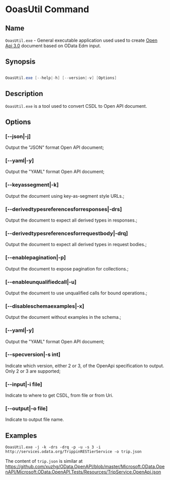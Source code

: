 # OoasUtil Command

## Name

`OoasUtil.exe` - General executable application used used to create [Open Api 3.0](https://swagger.io/specification/) document based on OData Edm input.

## Synopsis

```C#

OoasUtil.exe [--help|-h] [--version|-v] [Options]
```

## Description

`OoasUtil.exe` is a tool used to convert CSDL to Open API document.

## Options

### [--json|-j]

Output the "JSON" format Open API document;

### [--yaml|-y]

Output the "YAML" format Open API document;

### [--keyassegment|-k]

Output the document using key-as-segment style URLs.;

### [--derivedtypesreferencesforresponses|-drs]

Output the document to expect all derived types in responses.;

### [--derivedtypesreferencesforrequestbody|-drq]

Output the document to expect all derived types in request bodies.;

### [--enablepagination|-p]

Output the document to expose pagination for collections.;

### [--enableunqualifiedcall|-u]

Output the document to use unqualified calls for bound operations.;

### [--disableschemaexamples|-x]

Output the document without examples in the schema.;

### [--yaml|-y]

Output the "YAML" format Open API document;

### [--specversion|-s int]

Indicate which version, either 2 or 3, of the OpenApi specification to output. Only 2 or 3 are supported;

### [--input|-i file]

Indicate to where to get CSDL, from file or from Uri.

### [--output|-o file]

Indicate to output file name.


## Examples

`OoasUtil.exe -j -k -drs -drq -p -u -s 3 -i http://services.odata.org/TrippinRESTierService -o trip.json`

The content of `trip.json` is similar at https://github.com/xuzhg/OData.OpenAPI/blob/master/Microsoft.OData.OpenAPI/Microsoft.OData.OpenAPI.Tests/Resources/TripService.OpenApi.json

